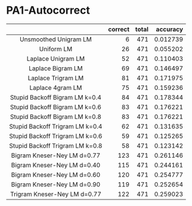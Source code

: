 # PA1-Autocorrect

| |correct|total | accuracy|
|:-:|--:|--:|--:|
|Unsmoothed Unigram LM |6 |471 |0.012739 |
|Uniform LM|26 |471 |0.055202 |
|Laplace Unigram LM |52 | 471| 0.110403 |
|Laplace Bigram LM|69 | 471| 0.146497 |
|Laplace Trigram LM|81 | 471| 0.171975 |
|Laplace 4gram LM|75 | 471| 0.159236 |
|Stupid Backoff Bigram LM k=0.4|84 | 471|0.178344 |
|Stupid Backoff Bigram LM k=0.6|83 | 471|0.176221 |
|Stupid Backoff Bigram LM k=0.8|83 | 471|0.176221 |
|Stupid Backoff Trigram LM k=0.4|62 | 471|0.131635 |
|Stupid Backoff Trigram LM k=0.6|59 | 471|0.125265 |
|Stupid Backoff Trigram LM k=0.8|58 | 471|0.123142 |
|Bigram Kneser-Ney LM d=0.77|123 | 471|0.261146 |
|Bigram Kneser-Ney LM d=0.40|115 | 471|0.244161 |
|Bigram Kneser-Ney LM d=0.60|120 | 471|0.254777 |
|Bigram Kneser-Ney LM d=0.90|119 | 471|0.252654 |
|Trigram Kneser-Ney LM d=0.77|122 | 471|0.259023 |
